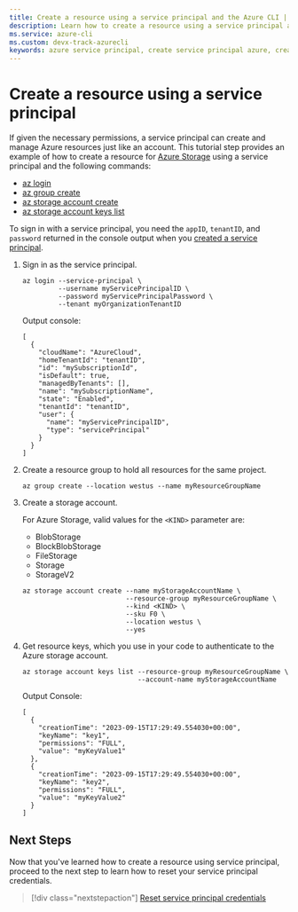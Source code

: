 ```yaml
---
title: Create a resource using a service principal and the Azure CLI | Microsoft Docs
description: Learn how to create a resource using a service principal and the Azure CLI.
ms.service: azure-cli
ms.custom: devx-track-azurecli
keywords: azure service principal, create service principal azure, create service principal azure cli
---
```


# Create a resource using a service principal

If given the necessary permissions, a service principal can create and manage Azure resources just
like an account. This tutorial step provides an example of how to create a resource for
[Azure Storage][03] using a service principal and the following commands:

- [az login][05]
- [az group create][04]
- [az storage account create][07]
- [az storage account keys list][06]

To sign in with a service principal, you need the `appID`, `tenantID`, and `password` returned in
the console output when you [created a service principal][01].

1. Sign in as the service principal.

    ```azurecli-interactive
    az login --service-principal \
             --username myServicePrincipalID \
             --password myServicePrincipalPassword \
             --tenant myOrganizationTenantID
    ```

    Output console:

    ```output
    [
      {
        "cloudName": "AzureCloud",
        "homeTenantId": "tenantID",
        "id": "mySubscriptionId",
        "isDefault": true,
        "managedByTenants": [],
        "name": "mySubscriptionName",
        "state": "Enabled",
        "tenantId": "tenantID",
        "user": {
          "name": "myServicePrincipalID",
          "type": "servicePrincipal"
        }
      }
    ]
    ```

1. Create a resource group to hold all resources for the same project.

    ```azurecli-interactive
    az group create --location westus --name myResourceGroupName
    ```

1. Create a storage account.

    For Azure Storage, valid values for the `<KIND>` parameter are:

    - BlobStorage
    - BlockBlobStorage
    - FileStorage
    - Storage
    - StorageV2

    ```azurecli-interactive
    az storage account create --name myStorageAccountName \
                              --resource-group myResourceGroupName \
                              --kind <KIND> \
                              --sku F0 \
                              --location westus \
                              --yes
    ```

1. Get resource keys, which you use in your code to authenticate to the Azure storage account.

    ```azurecli-interactive
    az storage account keys list --resource-group myResourceGroupName \
                                 --account-name myStorageAccountName
    ```

    Output Console:

    ```output
    [
      {
        "creationTime": "2023-09-15T17:29:49.554030+00:00",
        "keyName": "key1",
        "permissions": "FULL",
        "value": "myKeyValue1"
      },
      {
        "creationTime": "2023-09-15T17:29:49.554030+00:00",
        "keyName": "key2",
        "permissions": "FULL",
        "value": "myKeyValue2"
      }
    ]
    ```

## Next Steps

Now that you've learned how to create a resource using service principal, proceed to the next step
to learn how to reset your service principal credentials.

> [!div class="nextstepaction"]
> [Reset service principal credentials][02]

<!-- link references -->

[01]: ./azure-cli-sp-tutorial-1.md
[02]: ./azure-cli-sp-tutorial-7.md
[03]: /azure/storage/
[04]: /cli/azure/group#az-group-create
[05]: /cli/azure/reference-index#az-login
[06]: /cli/azure/storage/account/keys#az-storage-account-keys-list
[07]: /cli/azure/storage/account#az-storage-account-create
